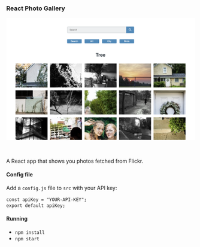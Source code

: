 ### React Photo Gallery

![Screenshot](./public/galleryapp.png)

&nbsp;
&nbsp;
&nbsp;

A React app that shows you photos fetched from Flickr.

#### Config file
Add a `config.js` file to `src` with your API key:

```
const apiKey = "YOUR-API-KEY";
export default apiKey;
```

#### Running
* `npm install`
* `npm start`
